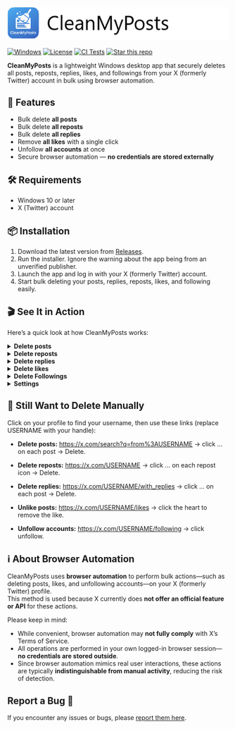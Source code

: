 ﻿![Banner](./src/UI/Assets/banner.png)

[![Windows](https://img.shields.io/badge/platform-Windows-blue)](#)
[![License](https://img.shields.io/badge/License-MIT-blue.svg)](./LICENSE.txt)
[![CI Tests](https://github.com/thorstenalpers/CleanMyPosts/actions/workflows/ci.yml/badge.svg)](https://github.com/thorstenalpers/CleanMyPosts/actions/workflows/ci.yml)
[![Star this repo](https://img.shields.io/github/stars/thorstenalpers/CleanMyPosts.svg?style=social&label=Star&maxAge=60)](https://github.com/thorstenalpers/CleanMyPosts)

**CleanMyPosts** is a lightweight Windows desktop app that securely deletes all posts, reposts, replies, likes, and followings from your X (formerly Twitter) account in bulk using browser automation.


## 🚀 Features

- Bulk delete **all posts**  
- Bulk delete **all reposts**  
- Bulk delete **all replies**  
- Remove **all likes** with a single click  
- Unfollow **all accounts** at once  
- Secure browser automation — **no credentials are stored externally**


## 🛠️ Requirements

- Windows 10 or later  
- X (Twitter) account


## 📦 Installation

1. Download the latest version from [Releases](https://github.com/thorstenalpers/x-tweet-cleaner/releases).
2. Run the installer. Ignore the warning about the app being from an unverified publisher.
3. Launch the app and log in with your X (formerly Twitter) account.
4. Start bulk deleting your posts, replies, reposts, likes, and following easily.


## 🎬 See It in Action

Here’s a quick look at how CleanMyPosts works:

<details>
	<summary><strong>Delete posts</strong></summary>
	<br/>
	<img src="./assets/delete-posts.gif" alt="Delete posts GIF" width="700" />
</details>

<details>
	<summary><strong>Delete reposts</strong></summary>
	<br/>
	<img src="./assets/delete-reposts.gif" alt="Delete reposts GIF" width="700" />
</details>

<details>
	<summary><strong>Delete replies</strong></summary>
	<br/>
	<img src="./assets/delete-replies.gif" alt="Delete replies GIF" width="700" />
</details>

<details>
	<summary><strong>Delete likes</strong></summary>
	<br/>
	<img src="./assets/delete-likes.gif" alt="Delete Likes GIF" width="700" />
</details>

<details>
	<summary><strong>Delete Followings</strong></summary>
	<br/>
	<img src="./assets/delete-following.gif" alt="Unfollow Accounts GIF" width="700" />
</details>

<details>
	<summary><strong>Settings</strong></summary>
	<br/>
	<img src="./assets/settings.png" alt="Settings" width="700" />
</details>

## 🧍 Still Want to Delete Manually
Click on your profile to find your username, then use these links (replace USERNAME with your handle):

* **Delete posts:** https://x.com/search?q=from%3AUSERNAME → click ... on each post → Delete.

* **Delete reposts:** https://x.com/USERNAME → click ... on each repost icon → Delete.

* **Delete replies:** https://x.com/USERNAME/with_replies → click ... on each post → Delete.

* **Unlike posts:** https://x.com/USERNAME/likes → click the heart to remove the like.

* **Unfollow accounts:** https://x.com/USERNAME/following → click  unfollow.

## ℹ️ About Browser Automation

CleanMyPosts uses **browser automation** to perform bulk actions—such as deleting posts, likes, and unfollowing accounts—on your X (formerly Twitter) profile.  
This method is used because X currently does **not offer an official feature or API** for these actions.

Please keep in mind:
- While convenient, browser automation may **not fully comply** with X’s Terms of Service.  
- All operations are performed in your own logged-in browser session—**no credentials are stored outside**.
- Since browser automation mimics real user interactions, these actions are typically **indistinguishable from manual activity**, reducing the risk of detection.


## Report a Bug 🐞

If you encounter any issues or bugs, please [report them here](https://github.com/thorstenalpers/CleanMyPosts/issues).
